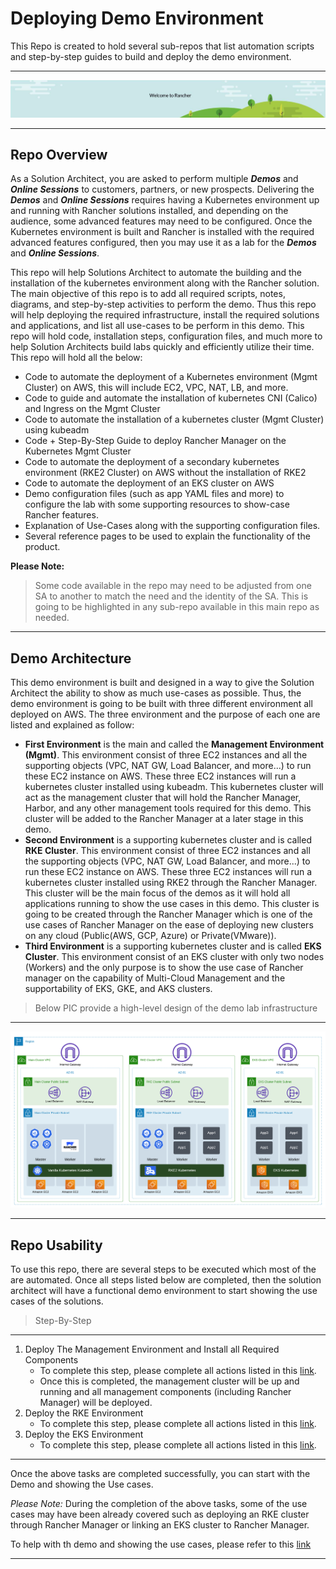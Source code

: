 # Deploying Demo Environment

This Repo is created to hold several sub-repos that list automation scripts and step-by-step guides to build and deploy the demo environment. 

---

<p align="center">
    <img src="images/RancherDeploy.png">
</p>

---

## Repo Overview 

As a Solution Architect, you are asked to perform multiple **_Demos_** and **_Online Sessions_** to customers, partners, or new prospects. Delivering the **_Demos_** and **_Online Sessions_** requires having a Kubernetes environment up and running with Rancher solutions installed, and depending on the audience, some advanced features may need to be configured. Once the Kubernetes environment is built and Rancher is installed with the required advanced features configured, then you may use it as a lab for the **_Demos_** and **_Online Sessions_**.

This repo will help Solutions Architect to automate the building and the installation of the kubernetes environment along with the Rancher solution. The main objective of this repo is to add all required scripts, notes, diagrams, and step-by-step activities to perform the demo. Thus this repo will help deploying the required infrastructure, install the required solutions and applications, and list all use-cases to be perform in this demo. This repo will hold code, installation steps, configuration files, and much more to help Solution Architects build labs quickly and efficiently utilize their time. This repo will hold all the below:
* Code to automate the deployment of a Kubernetes environment (Mgmt Cluster) on AWS, this will include EC2, VPC, NAT, LB, and more.
* Code to guide and automate the installation of kubernetes CNI (Calico) and Ingress on the Mgmt Cluster
* Code to automate the installation of a kubernetes cluster (Mgmt Cluster) using kubeadm
* Code + Step-By-Step Guide to deploy Rancher Manager on the Kubernetes Mgmt Cluster
* Code to automate the deployment of a secondary kubernetes environment (RKE2 Cluster) on AWS without the installation of RKE2
* Code to automate the deployment of an EKS cluster on AWS
* Demo configuration files (such as app YAML files and more) to configure the lab with some supporting resources to show-case Rancher features.
* Explanation of Use-Cases along with the supporting configuration files.
* Several reference pages to be used to explain the functionality of the product.

**Please Note:**
> Some code available in the repo may need to be adjusted from one SA to another to match the need and the identity of the SA. This is going to be highlighted in any sub-repo available in this main repo as needed.

---

## Demo Architecture

This demo environment is built and designed in a way to give the Solution Architect the ability to show as much use-cases as possible. Thus, the demo environment is going to be built with three different environment all deployed on AWS. The three environment and the purpose of each one are listed and explained as follow:
* **First Environment** is the main and called the **Management Environment (Mgmt)**. This environment consist of three EC2 instances and all the supporting objects (VPC, NAT GW, Load Balancer, and more...) to run these EC2 instance on AWS. These three EC2 instances will run a kubernetes cluster installed using kubeadm. This kubernetes cluster will act as the management cluster that will hold the Rancher Manager, Harbor, and any other management tools required for this demo. This cluster will be added to the Rancher Manager at a later stage in this demo.
* **Second Environment** is a supporting kubernetes cluster and is called **RKE Cluster**. This environment consist of three EC2 instances and all the supporting objects (VPC, NAT GW, Load Balancer, and more...) to run these EC2 instance on AWS. These three EC2 instances will run a kubernetes cluster installed using RKE2 through the Rancher Manager. This cluster will be the main focus of the demos as it will hold all applications running to show the use cases in this demo. This cluster is going to be created through the Rancher Manager which is one of the use cases of Rancher Manager on the ease of deploying new clusters on any cloud (Public(AWS, GCP, Azure) or Private(VMware)).
* **Third Environment** is a supporting kubernetes cluster and is called **EKS Cluster**. This environment consist of an EKS cluster with only two nodes (Workers) and the only purpose is to show the use case of Rancher manager on the capability of Multi-Cloud Management and the supportability of EKS, GKE, and AKS clusters.

> Below PIC provide a high-level design of the demo lab infrastructure

---

<p align="center">
    <img src="images/HLD-Main-Arch.png">
</p>

---

## Repo Usability

To use this repo, there are several steps to be executed which most of the are automated. Once all steps listed below are completed, then the solution architect will have a functional demo environment to start showing the use cases of the solutions.

> Step-By-Step

---

1. Deploy The Management Environment and Install all Required Components
   - To complete this step, please complete all actions listed in this [link](https://github.com/tahershaker/Kubernetes-Demo/tree/main/DeployEnv/DeployMgmtClustOnAWS).
   - Once this is completed, the management cluster will be up and running and all management components (including Rancher Manager) will be deployed.
2. Deploy the RKE Environment
   - To complete this step, please complete all actions listed in this [link](https://github.com/tahershaker/Kubernetes-Demo/tree/main/DeployEnv/DeployRkeClusterOnAWS).
3. Deploy the EKS Environment
   - To complete this step, please complete all actions listed in this [link](https://github.com/tahershaker/Kubernetes-Demo/tree/main/DeployEnv/DeployEksClusterOnAWS).

---

Once the above tasks are completed successfully, you can start with the Demo and showing the Use cases. 

_Please Note:_ During the completion of the above tasks, some of the use cases may have been already covered such as deploying an RKE cluster through Rancher Manager or linking an EKS cluster to Rancher Manager.

To help with th demo and showing the use cases, please refer to this [link](https://github.com/tahershaker/Kubernetes-Demo/tree/main/UseCases)

---